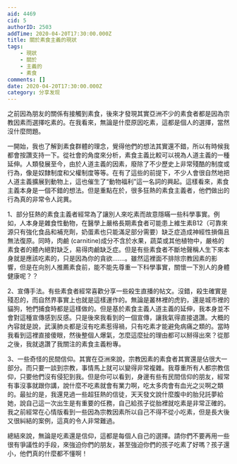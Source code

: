 ```yaml
---
aid: 4469
cid: 5
authorID: 2503
addTime: 2020-04-20T17:30:00.000Z
title: 關於素食主義的現狀
tags:
    - 現狀
    - 關於
    - 主義的
    - 素食
comments: []
date: 2020-04-20T17:30:00.000Z
category: 分享发现
---
```


之前因為朋友的關係有接觸到素食，後來才發現其實亞洲不少的素食者都是因為宗教因素而選擇吃素的。在我看來，無論是什麼原因吃素，這都是個人的選擇，當然沒什麼問題。

一開始，我也了解到素食群體的理念，覺得他們的想法其實還不錯，所以有時候我都會按讚支持一下。從社會的角度來分析，素食主義比較可以視為人道主義的一種延伸。人類發展至今，由於人道主義的因素，廢除了不少歷史上非常殘酷的制度或行為，像是奴隸制度和父權制度等等。在有了這些的前提下，不少人會很自然地把人道主義擴展到動物上，這也催生了“動物福利”這一名詞的興起。這樣看來，素食主義本身是一個不錯的想法。但是重點在於，很多狂熱的素食主義者，他們做出的行為真的非常令人詫異。

1、部分狂熱的素食主義者經常為了讓別人來吃素而故意隱瞞一些科學事實。例如，人本身是雜食性動物，在醫學上嚴格長期素食者可能患上維生素B12（可靠來源只有強化食品和補充劑，奶蛋素也只能滿足部分需要）缺乏症造成神經性損傷且無法復原。同時，肉鹼 (carnitine)成分不含於水果，蔬菜或其他植物中，嚴格的素食者的體內絕對缺乏，易得肉鹼缺乏症。但是有些素食者不斷地聲稱人生下來本身就是應該吃素的，只是因為你的貪欲.......。雖然這裡面不排除宗教因素的影響，但是在向別人推薦素食前，能不能先尊重一下科學事實，關懷一下別人的身體健康呢？？

2、宣傳手法。有些素食者經常喜歡分享一些殺生直播的帖文。沒錯，殺生確實是殘忍的，而自然界事實上也就是這樣運作的。無論是叢林裡的虎豹，還是城市裡的貓狗，牠們捕食時都是這樣做的。但是基於素食主義人道主義的延伸，我本身並不會對這種宣傳感到反感。只是後來我看到的一個宣傳，讓我氣得直接退讚。大概的內容就是說，武漢肺炎都是沒有吃素惹得禍，只有吃素才能避免病痛之類的。當時我看到這裡直接傻眼，然後整個人爆氣，怎麼這麼扯的理由都可以掰得出來？從那之後，我就退讚了我關注的素食主義粉專。

3、一些奇怪的民間信仰。其實在亞洲來說，宗教因素的素食者其實還是佔很大一部分。而只要一談到宗教，事情馬上就可以變得非常複雜。我尊重所有人都宗教信仰，只要他們沒有侵犯到我。但是你可以看到，身邊有些有民間信仰的朋友，經常有事沒事就跟你講，說什麼不吃素就會有業力啊，吃太多肉會有血光之災啊之類的。最扯的是，我還見過一些超狂熱的信徒，天天發文說什麼腹中的胎兒託夢給她，說自己這一次出生是有重要的任務，自己給孩子從胎裡就吃素是非常正確的。我之前經常在心情版看到一些因為宗教因素所以自己不得不從小吃素，但是長大後又很糾結的案例，這真的令人非常難過。

總結來說，無論是吃素還是信仰，這都是每個人自己的選擇。請你們不要再用一些很有爭議性的手段，來強迫你們的朋友，甚至強迫你們的孩子吃素了好嗎？孩子還小，他們真的什麼都不懂啊！
